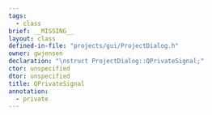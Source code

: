 ```yaml
---
tags:
  - class
brief: __MISSING__
layout: class
defined-in-file: "projects/gui/ProjectDialog.h"
owner: gwjensen
declaration: "\nstruct ProjectDialog::QPrivateSignal;"
ctor: unspecified
dtor: unspecified
title: QPrivateSignal
annotation:
  - private
---
```

